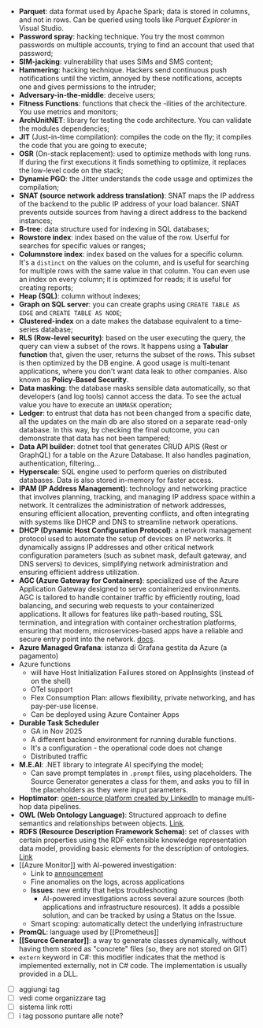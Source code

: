 - **Parquet**: data format used by Apache Spark; data is stored in columns, and not in rows. Can be queried using tools like *Parquet Explorer* in Visual Studio.
- **Password spray**: hacking technique. You try the most common passwords on multiple accounts, trying to find an account that used that password;
- **SIM-jacking**: vulnerability that uses SIMs and SMS content;
- **Hammering**: hacking technique. Hackers send continuous push notifications until the victim, annoyed by these notifications, accepts one and gives permissions to the intruder;
- **Adversary-in-the-middle**: deceive users;
- **Fitness Functions**: functions that check the -ilities of the architecture. You use metrics and monitors;
- **ArchUnitNET**: library for testing the code architecture. You can validate the modules dependencies;
- **JIT** (Just-in-time compilation): compiles the code on the fly; it compiles the code that you are going to execute;
- **OSR** (On-stack replacement): used to optimize methods with long runs. If during the first executions it finds something to optimize, it replaces the low-level code on the stack;
- **Dynamic PGO**: the Jitter understands the code usage and optimizes the compilation;
- **SNAT (source network address translation)**: SNAT maps the IP address of the backend to the public IP address of your load balancer. SNAT prevents outside sources from having a direct address to the backend instances;
- **B-tree**: data structure used for indexing in SQL databases;
- **Rowstore index**: index based on the value of the row. Userful for searches for specific values or ranges;
- **Columnstore index**: index based on the values for a specific column. It's a `distinct` on the values on the column, and is useful for searching for multiple rows with the same value in that column. You can even use an index on every column; it is optimized for reads; it is useful for creating reports;
- **Heap (SQL)**: column without indexes;
- **Graph on SQL server**: you can create graphs using `CREATE TABLE AS EDGE` and `CREATE TABLE AS NODE`;
- **Clustered-index** on a date makes the database equivalent to a time-series database;
- **RLS (Row-level security)**: based on the user executing the query, the query can view a subset of the rows. It happens using a **Tabular function** that, given the user, returns the subset of the rows. This subset is then optimized by the DB engine. A good usage is multi-tenant applications, where you don't want data leak to other companies. Also known as **Policy-Based Security**.
- **Data masking**: the database masks sensible data automatically, so that developers (and log tools) cannot access the data. To see the actual value you have to execute an `UNMASK` operation;
- **Ledger**: to entrust that data has not been changed from a specific date, all the updates on the main db are also stored on a separate read-only database. In this way, by checking the final outcome, you can demonstrate that data has not been tampered;
- **Data API builder**: dotnet tool that generates CRUD APIS (Rest or GraphQL) for a table on the Azure Database. It also handles pagination, authentication, filtering...
- **Hyperscale**: SQL engine used to perform queries on distributed databases. Data is also stored in-memory for faster access.
- **IPAM (IP Address Management)**: technology and networking practice that involves planning, tracking, and managing IP address space within a network. It centralizes the administration of network addresses, ensuring efficient allocation, preventing conflicts, and often integrating with systems like DHCP and DNS to streamline network operations.
- **DHCP (Dynamic Host Configuration Protocol)**: a network management protocol used to automate the setup of devices on IP networks. It dynamically assigns IP addresses and other critical network configuration parameters (such as subnet mask, default gateway, and DNS servers) to devices, simplifying network administration and ensuring efficient address utilization.
- **AGC (Azure Gateway for Containers)**: specialized use of the Azure Application Gateway designed to serve containerized environments. AGC is tailored to handle container traffic by efficiently routing, load balancing, and securing web requests to your containerized applications. It allows for features like path-based routing, SSL termination, and integration with container orchestration platforms, ensuring that modern, microservices-based apps have a reliable and secure entry point into the network. [docs](https://learn.microsoft.com/en-us/azure/aks/advanced-container-networking-services-overview).
- **Azure Managed Grafana**: istanza di Grafana gestita da Azure (a pagamento)
- Azure functions
  - will have Host Initialization Failures stored on AppInsights (instead of on the shell)
  - OTel support
  - Flex Consumption Plan: allows flexibility, private networking, and has pay-per-use license.
  - Can be deployed using Azure Container Apps
- **Durable Task Scheduler**
  - GA in Nov 2025
  - A different backend environment for running durable functions.
  - It's a configuration - the operational code does not change
  - Distributed traffic
- **M.E.AI**: .NET library to integrate AI specifying the model;
  - Can save prompt templates in `.prompt` files, using placeholders. The Source Generator generates a class for them, and asks you to fill in the placeholders as they were input parameters.
- **Hoptimator**: [open-source platform created by LinkedIn](https://www.linkedin.com/blog/engineering/data-streaming-processing/declarative-data-pipelines-with-hoptimator) to manage multi-hop data pipelines.
- **OWL (Web Ontology Language)**: Structured approach to define semantics and relationships between objects. [Link](https://en.wikipedia.org/wiki/Web_Ontology_Language).
- **RDFS (Resource Description Framework Schema)**: set of classes with certain properties using the RDF extensible knowledge representation data model, providing basic elements for the description of ontologies. [Link](https://en.wikipedia.org/wiki/RDF_Schema)
- [[Azure Monitor]] with AI-powered investigation:
	- Link to [announcement](https://techcommunity.microsoft.com/blog/azureobservabilityblog/public-preview-smarter-troubleshooting-in-azure-monitor-with-ai-powered-investig/4411878)
	- Fine anomalies on the logs, across applications
	- **Issues**: new entity that helps troubleshooting
		- AI-powered investigations across several azure sources (both applications and infrastructure resources). It adds a possible solution, and can be tracked by using a Status on the Issue.
	- Smart scoping: automatically detect the underlying infrastructure
- **PromQL**: language used by [[Prometheus]]
- **[[Source Generator]]**: a way to generate classes dynamically, without having them stored as "concrete" files (so, they are not stored on GIT)
- `extern` keyword in C#: this modifier indicates that the method is implemented externally, not in C# code. The implementation is usually provided in a DLL.

- [ ] aggiungi tag
- [ ] vedi come organizzare tag
- [ ] sistema link rotti
- [ ] i tag possono puntare alle note?